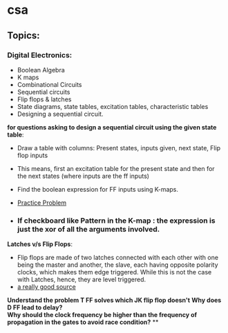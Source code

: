 # csa

## Topics:

### Digital Electronics:
  - Boolean Algebra
  - K maps
  - Combinational Circuits
  - Sequential circuits
  - Flip flops & latches
  - State diagrams, state tables, excitation tables, characteristic tables
  - Designing a sequential circuit.
  
**for questions asking to design a sequential circuit using the given state table**:
  - Draw a table with columns: Present states, inputs given, next state, Flip flop inputs
  - This means, first an excitation table for the present state and then for the next states (where inputs are the ff inputs)
  - Find the boolean expression for FF inputs using K-maps.
  - [Practice Problem](https://www.youtube.com/watch?v=t875Z-VCasQ)
    
  - ### **If checkboard like Pattern in the K-map** : the expression is just the xor of all the arguments involved.

**Latches v/s Flip Flops**:
  - Flip flops are made of two latches connected with each other with one being the master and another, the slave, each having opposite polarity clocks, which makes them edge triggered. While this is not the case with Latches, hence, they are level triggered.
  - [a really good source](https://electronics.stackexchange.com/a/269984)

**Understand the problem T FF solves which JK flip flop doesn't**
**Why does D FF lead to delay?**  
**Why should the clock frequency be higher than the frequency of propagation in the gates to avoid race condition?**
**


